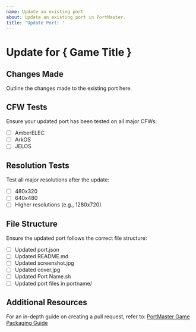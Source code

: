 ```yaml
---
name: Update an existing port
about: Update an existing port in PortMaster.
title: 'Update Port: '
---
```


# Update for { Game Title }

## Changes Made
Outline the changes made to the existing port here.

## CFW Tests
Ensure your updated port has been tested on all major CFWs:
- [ ] AmberELEC
- [ ] ArkOS
- [ ] JELOS

## Resolution Tests
Test all major resolutions after the update:
- [ ] 480x320
- [ ] 640x480
- [ ] Higher resolutions (e.g., 1280x720)

## File Structure
Ensure the updated port follows the correct file structure:
- [ ] Updated port.json
- [ ] Updated README.md
- [ ] Updated screenshot.jpg
- [ ] Updated cover.jpg
- [ ] Updated Port Name.sh
- [ ] Updated port files in portname/

## Additional Resources
For an in-depth guide on creating a pull request, refer to: [PortMaster Game Packaging Guide](https://portmaster.games/packaging.html#creating-a-pull-request)